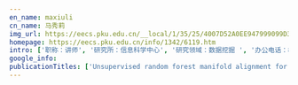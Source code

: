 ```yaml
---
en_name: maxiuli
cn_name: 马秀莉
img_url: https://eecs.pku.edu.cn/__local/1/35/25/4007D52A0EE947999099D340839_4BE0828B_14D0A.png?e=.png
homepage: https://eecs.pku.edu.cn/info/1342/6119.htm
intro: ['职称：讲师', '研究所：信息科学中心', '研究领域：数据挖掘 ', '办公电话：86-10-62754911', '电子邮件：xlma@pku.edu.cn', '个人主页：http://www.cis.pku.edu.cn/faculty/system/maxiuli/maxiuli.htm ']
google_info: 
publicationTitles: ['Unsupervised random forest manifold alignment for lipreading', 'Unsupervised image matching based on manifold alignment', 'The craniofacial reconstruction from the local structural diversity of skulls', 'Transferring of speech movements from video to 3D face space', 'Evaluation of facial attractiveness for patients with malocclusion: A machine-learning technique employing Procrustes', 'Tissue map based craniofacial reconstruction and facial deformation using rbf network', 'Personalized tooth shape estimation from radiograph and cast', 'Non-rigid craniofacial 2D-3D registration using CNN-based regression', 'Enhanced random forest with image/patch-level learning for image understanding', 'Superimposition of cone-beam computed tomography images by joint embedding', 'Stylized synthesis of facial speech motions', 'Vision based speech animation transferring with underlying anatomical structure', '3D exemplar‐based random walks for tooth segmentation from cone‐beam computed tomography images', 'Mixed metric random forest for dense correspondence of cone-beam computed tomography images', 'Fast 3D hand estimation for mobile interactions', 'Volumetric reconstruction of craniofacial structures from 2D lateral cephalograms by regression forest', 'Anatomical Structure Sketcher for Cephalograms by Bimodal Deep Learning.', 'Random-sampling-based spatial-temporal feature for consumer video concept classification', 'Interactive modeling of 3D facial expressions with hierarchical Gaussian process latent variable models', 'Consistent correspondence of cone-beam CT images using volume functional maps', 'Voxel-wise correspondence of cone-beam computed tomography images by cascaded randomized forest', 'Anatomical structure similarity estimation by random forest', 'Masseter segmentation from computed tomography using feature-enhanced nested residual neural network', 'Finding dense supervoxel correspondence of cone-beam computed tomography images', 'Multi-scale volumetric convnet with nested residual connections for segmentation of anterior cranial base', 'Facial feature estimation from the local structural diversity of skulls', 'Creating a face model from an unknown skull based on the tissue map', 'Anatomical structure sketcher for cephalograms by bimodal deep learning', 'Correspondence-Steered Volumetric Descriptor Learning Using Deep Functional Maps', 'Masseter Muscle Segmentation from Cone-Beam CT Images using Generative Adversarial Network', 'Incremental Feature Forest for Real-Time SLAM on Mobile Devices', 'Temporal Consistent 2D-3D Registration of Lateral Cephalograms and Cone-Beam Computed Tomography Images', 'Spatially Consistent Supervoxel Correspondences of Cone-Beam Computed Tomography Images', 'Dense Correspondence of Cone-Beam Computed Tomography Images Using Oblique Clustering Forest', '3D exemplar-based random walks for tooth segmentation from cone-beam computed tomography images 3D exemplar-based random walks for tooth segmentation from cone-beam computed …', 'Multi-modal Brain Image Registration Based on Subset Definition and Manifold-to-Manifold Distance', 'Visyllable-specific facial transition motion embedding and extraction', '3D facial expression editing based on the dynamic graph model', 'A Variable State Dimension Approach to Meal Detection and Meal Size Estimation: In Silico Evaluation Through Basal-Bolus Insulin Therapy for Type 1 Diabetes …', 'Image Classification by Codebook Updating via Joint i-Pat Topic Model Feedback', '3D Personalized Teeth Shape Estimation from Radiograph', 'Pacific Graphics 2005', 'A Review of Localization Systems for Robotic Endoscopic Capsules........... TD Than, G. Alici, H. Zhou, and W. Li 2387']
---
```

